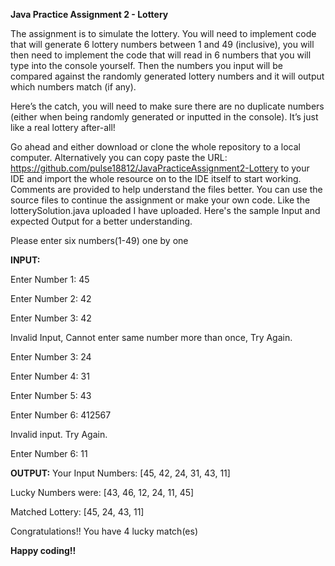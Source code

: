 **Java Practice Assignment 2 - Lottery**

The assignment is to simulate the lottery. You will need to implement code that will generate 6 lottery numbers between 1 and 49 (inclusive), you will then need to implement the code that will read in 6 numbers that you will type into the console yourself. Then the numbers you input will be compared against the randomly generated lottery numbers and it will output which numbers match (if any).

Here’s the catch, you will need to make sure there are no duplicate numbers (either when being randomly generated or inputted in the console). It’s just like a real lottery after-all!

Go ahead and either download or clone the whole repository to a local computer. 
Alternatively you can copy paste the URL: https://github.com/pulse18812/JavaPracticeAssignment2-Lottery to your IDE and import the whole resource on to the IDE itself to start working.
Comments are provided to help understand the files better.
You can use the source files to continue the assignment or make your own code. Like the lotterySolution.java uploaded I have uploaded.
Here's the sample Input and expected Output for a better understanding.

Please enter six numbers(1-49) one by one

**INPUT:**

Enter Number 1: 45

Enter Number 2: 42

Enter Number 3: 42

Invalid Input, Cannot enter same number more than once, Try Again.

Enter Number 3: 24

Enter Number 4: 31

Enter Number 5: 43

Enter Number 6: 412567

Invalid input. Try Again.

Enter Number 6: 11

**OUTPUT:**
Your Input Numbers: [45, 42, 24, 31, 43, 11]

Lucky Numbers were: [43, 46, 12, 24, 11, 45]

Matched Lottery: [45, 24, 43, 11]


Congratulations!! You have 4 lucky match(es) 


 **Happy coding!!**

